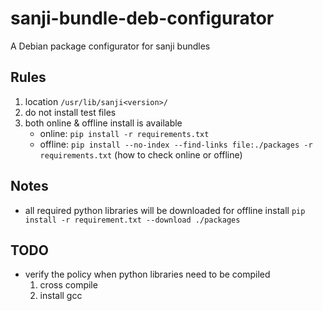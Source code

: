 # sanji-bundle-deb-configurator
A Debian package configurator for sanji bundles

## Rules
1. location
   ``/usr/lib/sanji<version>/``
2. do not install test files
3. both online & offline install is available
    * online: ``pip install -r requirements.txt``
    * offline: ``pip install --no-index --find-links file:./packages -r requirements.txt``
   (how to check online or offline)


## Notes
* all required python libraries will be downloaded for offline install
  ``pip install -r requirement.txt --download ./packages``

## TODO
* verify the policy when python libraries need to be compiled
   1. cross compile
   2. install gcc

